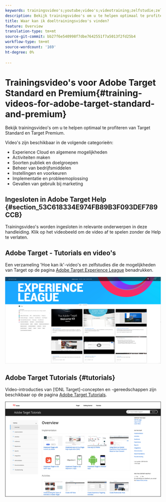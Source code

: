 ```yaml
---
keywords: trainingsvideo's;youtube;video's;videotraining;zelfstudie;zelfstudies;video
description: Bekijk trainingsvideo's om u te helpen optimaal te profiteren van Target Standard en Target Premium.
title: Waar kan ik doeltrainingsvideo's vinden?
feature: Overview
translation-type: tm+mt
source-git-commit: bb27f6e540998f7dbe7642551f7a5013f2fd25b4
workflow-type: tm+mt
source-wordcount: '169'
ht-degree: 0%

---
```



# Trainingsvideo&#39;s voor Adobe Target Standard en Premium{#training-videos-for-adobe-target-standard-and-premium}

Bekijk trainingsvideo&#39;s om u te helpen optimaal te profiteren van Target Standard en Target Premium.

Video&#39;s zijn beschikbaar in de volgende categorieën:

* Experience Cloud en algemene mogelijkheden
* Activiteiten maken
* Soorten publiek en doelgroepen
* Beheer van bedrijfsmiddelen
* Instellingen en voorkeuren
* Implementatie en probleemoplossing
* Gevallen van gebruik bij marketing

## Ingesloten in Adobe Target Help {#section_53C618334E974FB89B3F093DEF789CCB}

Trainingsvideo&#39;s worden ingesloten in relevante onderwerpen in deze handleiding. Klik op het videobeeld om de video af te spelen zonder de Help te verlaten.

## Adobe Target - Tutorials en video&#39;s

Een verzameling &#39;Hoe kan ik&#39;-video&#39;s en zelfstudies die de mogelijkheden van Target op de pagina [Adobe Target Experience League](https://guided.adobe.com/#recommended/solutions/target) benadrukken.

![Experience League-video&#39;s](/help/c-intro/assets/experience-league.png)

## Adobe Target Tutorials {#tutorials}

Video-introducties van [!DNL Target]-concepten en -gereedschappen zijn beschikbaar op de pagina [Adobe Target Tutorials](https://experienceleague.adobe.com/docs/target-learn/tutorials/overview.html).

![Adobe Target Tutorials](/help/c-intro/assets/adobe-target-tutorials-new.png)